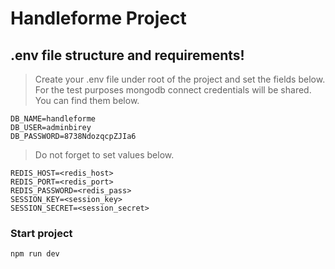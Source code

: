 # Handleforme Project

## .env file structure and requirements!

> Create your .env file under root of the project and set the fields below.<br>
> For the test purposes mongodb connect credentials will be shared. You can find
> them below.

```
DB_NAME=handleforme
DB_USER=adminbirey
DB_PASSWORD=8738NdozqcpZJIa6
```

> Do not forget to set values below.

```
REDIS_HOST=<redis_host>
REDIS_PORT=<redis_port>
REDIS_PASSWORD=<redis_pass>
SESSION_KEY=<session_key>
SESSION_SECRET=<session_secret>
```

### Start project

```
npm run dev
```
